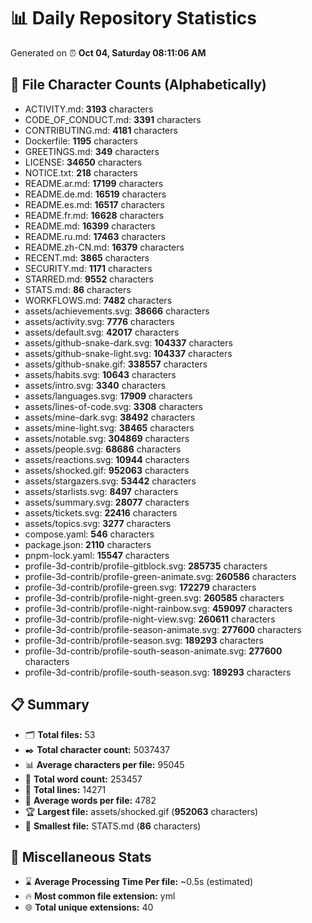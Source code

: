 # 📊 Daily Repository Statistics
Generated on ⏰ **Oct 04, Saturday 08:11:06 AM**

## 📂 File Character Counts (Alphabetically)
- ACTIVITY.md: **3193** characters
- CODE_OF_CONDUCT.md: **3391** characters
- CONTRIBUTING.md: **4181** characters
- Dockerfile: **1195** characters
- GREETINGS.md: **349** characters
- LICENSE: **34650** characters
- NOTICE.txt: **218** characters
- README.ar.md: **17199** characters
- README.de.md: **16519** characters
- README.es.md: **16517** characters
- README.fr.md: **16628** characters
- README.md: **16399** characters
- README.ru.md: **17463** characters
- README.zh-CN.md: **16379** characters
- RECENT.md: **3865** characters
- SECURITY.md: **1171** characters
- STARRED.md: **9552** characters
- STATS.md: **86** characters
- WORKFLOWS.md: **7482** characters
- assets/achievements.svg: **38666** characters
- assets/activity.svg: **7776** characters
- assets/default.svg: **42017** characters
- assets/github-snake-dark.svg: **104337** characters
- assets/github-snake-light.svg: **104337** characters
- assets/github-snake.gif: **338557** characters
- assets/habits.svg: **10643** characters
- assets/intro.svg: **3340** characters
- assets/languages.svg: **17909** characters
- assets/lines-of-code.svg: **3308** characters
- assets/mine-dark.svg: **38492** characters
- assets/mine-light.svg: **38465** characters
- assets/notable.svg: **304869** characters
- assets/people.svg: **68686** characters
- assets/reactions.svg: **10944** characters
- assets/shocked.gif: **952063** characters
- assets/stargazers.svg: **53442** characters
- assets/starlists.svg: **8497** characters
- assets/summary.svg: **28077** characters
- assets/tickets.svg: **22416** characters
- assets/topics.svg: **3277** characters
- compose.yaml: **546** characters
- package.json: **2110** characters
- pnpm-lock.yaml: **15547** characters
- profile-3d-contrib/profile-gitblock.svg: **285735** characters
- profile-3d-contrib/profile-green-animate.svg: **260586** characters
- profile-3d-contrib/profile-green.svg: **172279** characters
- profile-3d-contrib/profile-night-green.svg: **260585** characters
- profile-3d-contrib/profile-night-rainbow.svg: **459097** characters
- profile-3d-contrib/profile-night-view.svg: **260611** characters
- profile-3d-contrib/profile-season-animate.svg: **277600** characters
- profile-3d-contrib/profile-season.svg: **189293** characters
- profile-3d-contrib/profile-south-season-animate.svg: **277600** characters
- profile-3d-contrib/profile-south-season.svg: **189293** characters

## 📋 Summary
- 🗂️ **Total files:** 53
- ✒️ **Total character count:** 5037437
- 📊 **Average characters per file:** 95045
- 📝 **Total word count:** 253457
- 🧾 **Total lines:** 14271
- 📐 **Average words per file:** 4782
- 🏆 **Largest file:** assets/shocked.gif (**952063** characters)
- 🥉 **Smallest file:** STATS.md (**86** characters)

## 🌟 Miscellaneous Stats
- ⌛ **Average Processing Time Per file:** ~0.5s (estimated)
- 🔥 **Most common file extension:** yml
- 🌐 **Total unique extensions:** 40
